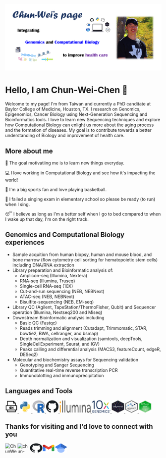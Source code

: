 # [![header](https://github.com/890144chunwei/890144chunwei/blob/main/images/Github%20banner.PNG)](https://github.com/890144chunwei)


# Hello, I am Chun-Wei-Chen 👋
Welcome to my page! I'm from Taiwan and currently a PhD canditate at Baylor College of Medicine, Houston, TX. I research on Genomics, Epigenomics, Cancer Biology using Next-Generation Sequencing and Bioinformatics tools. I love to learn new Sequencing techniques and explore how Computational Biology can enlight us more about the aging process and the formation of diseases. My goal is to contribute towards a better understanding of Biology and improvement of health care. 


More about me
-----
📖 The goal motivatiing me is to learn new things everyday.

💻 I love working in Computational Biology and see how it's impacting the world!

🏀 I'm a big sports fan and love playing basketball. 

🎤 I failed a singing exam in elementary school so please be ready (to run) when I sing.

😴 I believe as long as I'm a better self when I go to bed compared to when I wake up that day, I'm on the right track.


Genomics and Computational Biology experiences
-----
- Sample acquition from human biopsy, human and mouse blood, and bone marrow (flow cytometry cell sorting for hematopoietic stem cells) including DNA/RNA extraction
- Library preparation and Bioinformatic analysis of: 
  - Amplicon-seq (Illumina, Nextera)
  - RNA-seq (Illumina, Truseq)
  - Single-cell RNA-seq (10X)
  - Cut-and-run sequencing (NEB, NEBNext)
  - ATAC-seq (NEB, NEBNext)
  - Bisulfite-sequencing (NEB, EM-seq)
- Library QC (Agilent, TapeStation/ThermoFisher, Qubit) and Sequencer operation (Illumina, Nextseq200 and Miseq) 
- Downstream Bioinformatic analysis including
  - Basic QC (Fastqc)
  - Reads trimming and alignment (Cutadapt, Trimmomatic, STAR, bowtie2, BWA, cellranger, and bsmap)
  - Depth normalization and visualization (samtools, deepTools, SingleCellExperiment, Seurat, and IGV)
  - Peaks calling and differential analysis (MACS3, featureCount, edgeR, DESeq2)
- Molecular and biochemistry assays for Sequencing validation
  - Genotyping and Sanger Sequencing
  - Quantitative real-time reverse transcription PCR
  - Immunoblotting and immunoprecipitation


Languages and Tools
-----
<p align="left"> 
<a href="https://www.gnu.org/software/bash/" target="_blank" rel="noreferrer"> <img src="https://github.com/890144chunwei/890144chunwei/blob/main/images/Shell.png" alt="bash" width="40" height="40"/> </a>
<a href="https://www.python.org" target="_blank" rel="noreferrer"> <img src="https://raw.githubusercontent.com/devicons/devicon/master/icons/python/python-original.svg" alt="python" width="40" height="40"/> </a>
<a href="https://www.r-project.org/" target="_blank" rel="noreferrer"> <img src="https://github.com/890144chunwei/890144chunwei/blob/main/images/R.jpeg" alt="R" width="40" height="40"/> </a>
<a href="https://github.com/" target="_blank" rel="noreferrer"> <img src="https://github.com/890144chunwei/890144chunwei/blob/main/images/Github.png" alt="github" width="40" height="40"/> </a>
<a href="https://www.illumina.com/" target="_blank" rel="noreferrer"> <img src="https://github.com/890144chunwei/890144chunwei/blob/main/images/illumina.png" alt="illumina" width="100" height="40"/> </a>
<a href="https://www.10xgenomics.com/" target="_blank" rel="noreferrer"> <img src="https://github.com/890144chunwei/890144chunwei/blob/main/images/10x.png" alt="10x" width="60" height="40"/> </a>
<a href="https://www.tidyverse.org/" target="_blank" rel="noreferrer"> <img src="https://github.com/890144chunwei/890144chunwei/blob/main/images/tidyverse.png" alt="tidyverse" width="40" height="40"/> </a>
<a href="https://ggplot2.tidyverse.org/" target="_blank" rel="noreferrer"> <img src="https://github.com/890144chunwei/890144chunwei/blob/main/images/ggplot.jpg" alt="ggplot2" width="40" height="40"/> </a>
<a href="https://bioconductor.org/packages/release/bioc/html/DESeq2.html" target="_blank" rel="noreferrer"> <img src="https://github.com/890144chunwei/890144chunwei/blob/main/images/deseq2.jpg" alt="ggplot2" width="40" height="40"/> </a>


Thanks for visiting and I'd love to connect with you
-----
<p align="left">
<a href="https://twitter.com/ChunWeiChen7" target="blank"><img align="left" src="https://raw.githubusercontent.com/rahuldkjain/github-profile-readme-generator/master/src/images/icons/Social/twitter.svg" alt="ChunWeiChen7" height="30" width="40" /></a>
<a href="https://linkedin.com/in/chun-wei-chen-267919158" target="blank"><img align="left" src="https://raw.githubusercontent.com/rahuldkjain/github-profile-readme-generator/master/src/images/icons/Social/linked-in-alt.svg" alt="chun-wei-chen-267919158" height="30" width="40" /></a>
<a href="https://github.com/890144chunwei" target="blank"><img align="left" src="https://github.com/890144chunwei/890144chunwei/blob/main/images/Github.png" alt="890144chunwei" height="30" width="40" /></a>
<a href="mailto:890144chunwei@gmail.com" target="blank"><img align="left" src="https://github.com/890144chunwei/890144chunwei/blob/main/images/Gmail.png" alt="890144chunwei" height="30" width="40" /></a>
<a href="https://scholar.google.com/citations?user=Rpncn9EAAAAJ&hl=en" target="blank"><img align="left" src="https://github.com/890144chunwei/890144chunwei/blob/main/images/Google%20Scholar.png" alt="890144chunwei" height="30" width="40"></a>
</p>


<p align="left">

